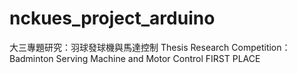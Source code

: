 # nckues_project_arduino
 大三專題研究：羽球發球機與馬達控制
 Thesis Research Competition：Badminton Serving Machine and Motor Control
FIRST PLACE
